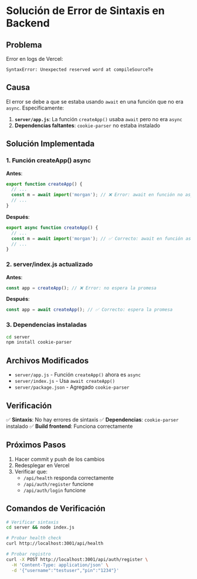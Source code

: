# Solución de Error de Sintaxis en Backend

## Problema

Error en logs de Vercel:
```
SyntaxError: Unexpected reserved word at compileSourceTe
```

## Causa

El error se debe a que se estaba usando `await` en una función que no era `async`. Específicamente:

1. **`server/app.js`**: La función `createApp()` usaba `await` pero no era `async`
2. **Dependencias faltantes**: `cookie-parser` no estaba instalado

## Solución Implementada

### 1. Función createApp() async

**Antes**:
```javascript
export function createApp() {
  // ...
  const m = await import('morgan'); // ❌ Error: await en función no async
  // ...
}
```

**Después**:
```javascript
export async function createApp() {
  // ...
  const m = await import('morgan'); // ✅ Correcto: await en función async
  // ...
}
```

### 2. server/index.js actualizado

**Antes**:
```javascript
const app = createApp(); // ❌ Error: no espera la promesa
```

**Después**:
```javascript
const app = await createApp(); // ✅ Correcto: espera la promesa
```

### 3. Dependencias instaladas

```bash
cd server
npm install cookie-parser
```

## Archivos Modificados

- `server/app.js` - Función `createApp()` ahora es `async`
- `server/index.js` - Usa `await createApp()`
- `server/package.json` - Agregado `cookie-parser`

## Verificación

✅ **Sintaxis**: No hay errores de sintaxis
✅ **Dependencias**: `cookie-parser` instalado
✅ **Build frontend**: Funciona correctamente

## Próximos Pasos

1. Hacer commit y push de los cambios
2. Redesplegar en Vercel
3. Verificar que:
   - `/api/health` responda correctamente
   - `/api/auth/register` funcione
   - `/api/auth/login` funcione

## Comandos de Verificación

```bash
# Verificar sintaxis
cd server && node index.js

# Probar health check
curl http://localhost:3001/api/health

# Probar registro
curl -X POST http://localhost:3001/api/auth/register \
  -H 'Content-Type: application/json' \
  -d '{"username":"testuser","pin":"1234"}'
```
